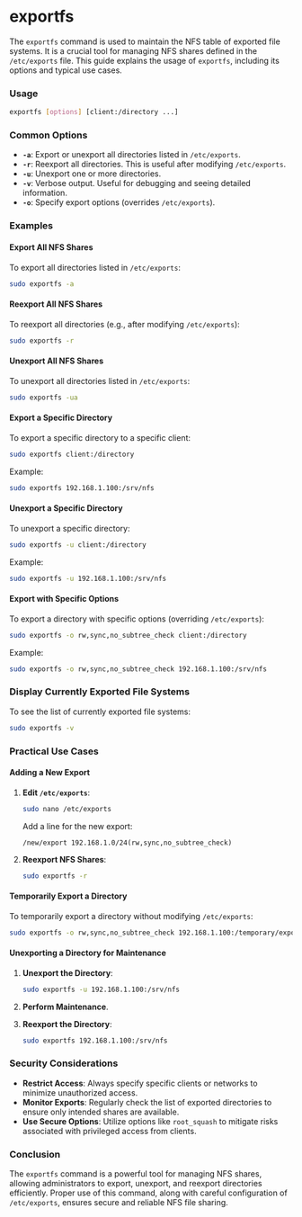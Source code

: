# exportfs

The `exportfs` command is used to maintain the NFS table of exported file systems. It is a crucial tool for managing NFS shares defined in the `/etc/exports` file. This guide explains the usage of `exportfs`, including its options and typical use cases.

### Usage

```bash
exportfs [options] [client:/directory ...]
```

### Common Options

- **`-a`**: Export or unexport all directories listed in `/etc/exports`.
- **`-r`**: Reexport all directories. This is useful after modifying `/etc/exports`.
- **`-u`**: Unexport one or more directories.
- **`-v`**: Verbose output. Useful for debugging and seeing detailed information.
- **`-o`**: Specify export options (overrides `/etc/exports`).

### Examples

#### Export All NFS Shares

To export all directories listed in `/etc/exports`:

```bash
sudo exportfs -a
```

#### Reexport All NFS Shares

To reexport all directories (e.g., after modifying `/etc/exports`):

```bash
sudo exportfs -r
```

#### Unexport All NFS Shares

To unexport all directories listed in `/etc/exports`:

```bash
sudo exportfs -ua
```

#### Export a Specific Directory

To export a specific directory to a specific client:

```bash
sudo exportfs client:/directory
```

Example:

```bash
sudo exportfs 192.168.1.100:/srv/nfs
```

#### Unexport a Specific Directory

To unexport a specific directory:

```bash
sudo exportfs -u client:/directory
```

Example:

```bash
sudo exportfs -u 192.168.1.100:/srv/nfs
```

#### Export with Specific Options

To export a directory with specific options (overriding `/etc/exports`):

```bash
sudo exportfs -o rw,sync,no_subtree_check client:/directory
```

Example:

```bash
sudo exportfs -o rw,sync,no_subtree_check 192.168.1.100:/srv/nfs
```

### Display Currently Exported File Systems

To see the list of currently exported file systems:

```bash
sudo exportfs -v
```

### Practical Use Cases

#### Adding a New Export

1. **Edit `/etc/exports`**:
   ```bash
   sudo nano /etc/exports
   ```
   Add a line for the new export:
   ```plaintext
   /new/export 192.168.1.0/24(rw,sync,no_subtree_check)
   ```

2. **Reexport NFS Shares**:
   ```bash
   sudo exportfs -r
   ```

#### Temporarily Export a Directory

To temporarily export a directory without modifying `/etc/exports`:

```bash
sudo exportfs -o rw,sync,no_subtree_check 192.168.1.100:/temporary/export
```

#### Unexporting a Directory for Maintenance

1. **Unexport the Directory**:
   ```bash
   sudo exportfs -u 192.168.1.100:/srv/nfs
   ```

2. **Perform Maintenance**.

3. **Reexport the Directory**:
   ```bash
   sudo exportfs 192.168.1.100:/srv/nfs
   ```

### Security Considerations

- **Restrict Access**: Always specify specific clients or networks to minimize unauthorized access.
- **Monitor Exports**: Regularly check the list of exported directories to ensure only intended shares are available.
- **Use Secure Options**: Utilize options like `root_squash` to mitigate risks associated with privileged access from clients.

### Conclusion

The `exportfs` command is a powerful tool for managing NFS shares, allowing administrators to export, unexport, and reexport directories efficiently. Proper use of this command, along with careful configuration of `/etc/exports`, ensures secure and reliable NFS file sharing.

